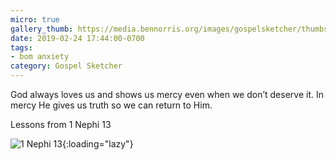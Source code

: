 ```yaml
---
micro: true
gallery_thumb: https://media.bennorris.org/images/gospelsketcher/thumbs/1-nephi-13-03.jpg
date: 2019-02-24 17:44:00-0700
tags:
- bom anxiety
category: Gospel Sketcher
---
```


God always loves us and shows us mercy even when we don’t deserve it. In mercy He gives us truth so we can return to Him.

Lessons from 1 Nephi 13

![1 Nephi 13](https://media.bennorris.org/images/gospelsketcher/bom-anxiety-study/1-nephi-13-03.jpg){:loading="lazy"}